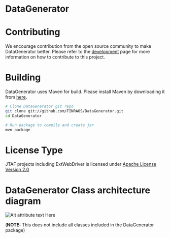 DataGenerator
=============

Contributing
=============
We encourage contribution from the open source community to make DataGenerator better. Please refer to the [development](file:///C:/GitHub/datagenerator/index.html#get_involved) page for more information on how to contribute to this project.

Building
=========
DataGenerator uses Maven for build. Please install Maven by downloading it from [here](http://maven.apache.org/download.cgi).
```sh
# Clone DataGenerator git repo
git clone git://github.com/FINRAOS/DataGenerator.git
cd DataGenerator

# Run package to compile and create jar
mvn package
```

License Type
=============
JTAF projects including ExtWebDriver is licensed under [Apache License Version 2.0](http://www.apache.org/licenses/LICENSE-2.0)



DataGenerator Class architecture diagram
========================================
![Alt attribute text Here](http://finraos.github.io/DataGenerator/imgs/DataGenClassDiagram.png)

(**NOTE:** This does not include all classes included in the DataGenerator package)



